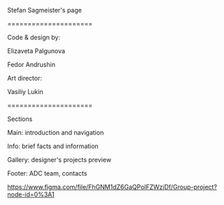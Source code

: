 Stefan Sagmeister's page

=====================

Code & design by:

Elizaveta Palgunova

Fedor Andrushin


Art director:

Vasiliy Lukin


=====================

Sections

Main:  introduction and navigation

Info:  brief facts and information

Gallery: designer's projects preview

Footer:  ADC team, contacts


https://www.figma.com/file/FhGNM1dZ6GaQPolFZWzjDf/Group-project?node-id=0%3A1
